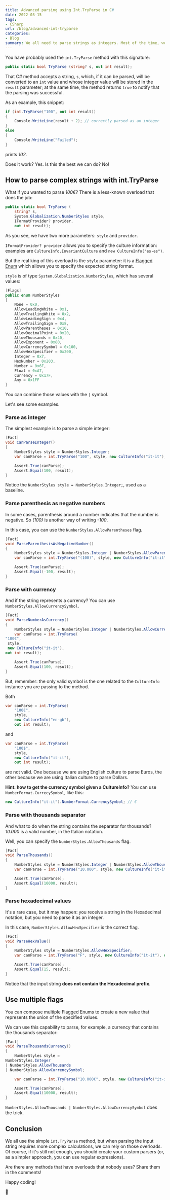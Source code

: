 ```yaml
---
title: Advanced parsing using Int.TryParse in C#
date: 2022-03-15
tags:
- CSharp
url: /blog/advanced-int-tryparse
categories:
- Blog
summary: We all need to parse strings as integers. Most of the time, we use int.TryParse(string, out int). But there's a more advanced overload that we can use for complex parsing.
---
```


You have probably used the `int.TryParse` method with this signature:

```cs
public static bool TryParse (string? s, out int result);
```

That C# method accepts a string, `s`, which, if it can be parsed, will be converted to an `int` value and whose integer value will be stored in the `result` parameter; at the same time, the method returns `true` to notify that the parsing was successful.

As an example, this snippet:

```cs
if (int.TryParse("100", out int result))
{
    Console.WriteLine(result + 2); // correctly parsed as an integer
}
else
{
    Console.WriteLine("Failed");
}
```

prints _102_.

Does it work? Yes. Is this the best we can do? No!

## How to parse complex strings with int.TryParse

What if you wanted to parse _100€_? There is a less-known overload that does the job:

```cs
public static bool TryParse (
    string? s,
    System.Globalization.NumberStyles style,
    IFormatProvider? provider,
    out int result);
```

As you see, we have two more parameters: `style` and `provider`.

`IFormatProvider? provider` allows you to specify the culture information: examples are `CultureInfo.InvariantCulture` and `new CultureInfo("es-es")`.

But the real king of this overload is the `style` parameter: it is a [Flagged Enum](https://www.code4it.dev/blog/5-things-enums-csharp#4-flagged-enums "5 things you should know about enums in C#") which allows you to specify the expected string format.

`style` is of type `System.Globalization.NumberStyles`, which has several values:

```cs
[Flags]
public enum NumberStyles
{
    None = 0x0,
    AllowLeadingWhite = 0x1,
    AllowTrailingWhite = 0x2,
    AllowLeadingSign = 0x4,
    AllowTrailingSign = 0x8,
    AllowParentheses = 0x10,
    AllowDecimalPoint = 0x20,
    AllowThousands = 0x40,
    AllowExponent = 0x80,
    AllowCurrencySymbol = 0x100,
    AllowHexSpecifier = 0x200,
    Integer = 0x7,
    HexNumber = 0x203,
    Number = 0x6F,
    Float = 0xA7,
    Currency = 0x17F,
    Any = 0x1FF
}
```

You can combine those values with the `|` symbol.

Let's see some examples.

### Parse as integer

The simplest example is to parse a simple integer:

```cs
[Fact]
void CanParseInteger()
{
    NumberStyles style = NumberStyles.Integer;
    var canParse = int.TryParse("100", style, new CultureInfo("it-it"), out int result);

    Assert.True(canParse);
    Assert.Equal(100, result);
}
```

Notice the `NumberStyles style = NumberStyles.Integer;`, used as a baseline.

### Parse parenthesis as negative numbers

In some cases, parenthesis around a number indicates that the number is negative. So _(100)_ is another way of writing _-100_.

In this case, you can use the `NumberStyles.AllowParentheses` flag.

```cs
[Fact]
void ParseParenthesisAsNegativeNumber()
{
    NumberStyles style = NumberStyles.Integer | NumberStyles.AllowParentheses;
    var canParse = int.TryParse("(100)", style, new CultureInfo("it-it"), out int result);

    Assert.True(canParse);
    Assert.Equal(-100, result);
}
```

### Parse with currency

And if the string represents a currency? You can use `NumberStyles.AllowCurrencySymbol`.

```cs
[Fact]
void ParseNumberAsCurrency()
{
    NumberStyles style = NumberStyles.Integer | NumberStyles.AllowCurrencySymbol;
    var canParse = int.TryParse(
"100€",
 style,
 new CultureInfo("it-it"),
out int result);

    Assert.True(canParse);
    Assert.Equal(100, result);
}
```

But, remember: the only valid symbol is the one related to the `CultureInfo` instance you are passing to the method.

Both

```cs
var canParse = int.TryParse(
    "100€",
    style,
    new CultureInfo("en-gb"),
    out int result);
```

and

```cs
var canParse = int.TryParse(
    "100$",
    style,
    new CultureInfo("it-it"),
    out int result);
```

are not valid. One because we are using English culture to parse Euros, the other because we are using Italian culture to parse Dollars.

**Hint: how to get the currency symbol given a CultureInfo?** You can use `NumberFormat.CurrecySymbol`, like this:

```cs
new CultureInfo("it-it").NumberFormat.CurrencySymbol; // €
```

### Parse with thousands separator

And what to do when the string contains the separator for thousands? _10.000_ is a valid number, in the Italian notation.

Well, you can specify the `NumberStyles.AllowThousands` flag.

```cs
[Fact]
void ParseThousands()
{
    NumberStyles style = NumberStyles.Integer | NumberStyles.AllowThousands;
    var canParse = int.TryParse("10.000", style, new CultureInfo("it-it"), out int result);

    Assert.True(canParse);
    Assert.Equal(10000, result);
}
```

### Parse hexadecimal values

It's a rare case, but it may happen: you receive a string in the Hexadecimal notation, but you need to parse it as an integer.

In this case, `NumberStyles.AllowHexSpecifier` is the correct flag.

```cs
[Fact]
void ParseHexValue()
{
    NumberStyles style = NumberStyles.AllowHexSpecifier;
    var canParse = int.TryParse("F", style, new CultureInfo("it-it"), out int result);

    Assert.True(canParse);
    Assert.Equal(15, result);
}
```

Notice that the input string **does not contain the Hexadecimal prefix**.

## Use multiple flags

You can compose multiple Flagged Enums to create a new value that represents the union of the specified values.

We can use this capability to parse, for example, a currency that contains the thousands separator:

```cs
[Fact]
void ParseThousandsCurrency()
{
    NumberStyles style =
NumberStyles.Integer
| NumberStyles.AllowThousands
| NumberStyles.AllowCurrencySymbol;

    var canParse = int.TryParse("10.000€", style, new CultureInfo("it-it"), out int result);

    Assert.True(canParse);
    Assert.Equal(10000, result);
}
```

`NumberStyles.AllowThousands | NumberStyles.AllowCurrencySymbol` does the trick.

## Conclusion

We all use the simple `int.TryParse` method, but when parsing the input string requires more complex calculations, we can rely on those overloads. Of course, if it's still not enough, you should create your custom parsers (or, as a simpler approach, you can use regular expressions).

Are there any methods that have overloads that nobody uses? Share them in the comments!

Happy coding!

🐧
